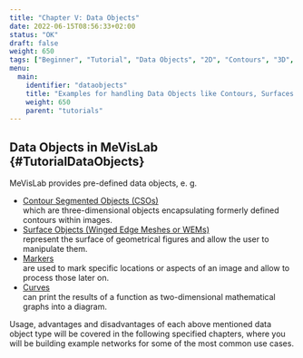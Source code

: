 ```yaml
---
title: "Chapter V: Data Objects"
date: 2022-06-15T08:56:33+02:00
status: "OK"
draft: false
weight: 650
tags: ["Beginner", "Tutorial", "Data Objects", "2D", "Contours", "3D", "Surfaces"]
menu: 
  main:
    identifier: "dataobjects"
    title: "Examples for handling Data Objects like Contours, Surfaces and Markers in MeVisLab."
    weight: 650
    parent: "tutorials"
---
```

## Data Objects in MeVisLab {#TutorialDataObjects}

MeVisLab provides pre-defined data objects, e. g.
* [Contour Segmented Objects (CSOs)](/tutorials/dataobjects/contourobjects) <br>
which are three-dimensional objects encapsulating formerly defined contours within images.
* [Surface Objects (Winged Edge Meshes or WEMs)](/tutorials/dataobjects/surfaceobjects) <br>
 represent the surface of geometrical figures and allow the user to manipulate them.
* [Markers](/tutorials/dataobjects/markerobjects) <br>
are used to mark specific locations or aspects of an image and allow to process those later on.
* [Curves](tutorials/dataobjects/curves) <br>
can print the results of a function as two-dimensional mathematical graphs into a diagram.

Usage, advantages and disadvantages of each above mentioned data object type will be covered in the following specified chapters, where you will be building example networks for some of the most common use cases. 
